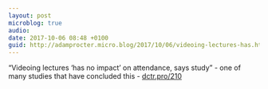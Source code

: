 ```yaml
---
layout: post
microblog: true
audio: 
date: 2017-10-06 08:48 +0100
guid: http://adamprocter.micro.blog/2017/10/06/videoing-lectures-has.html
---
```

“Videoing lectures ‘has no impact’ on attendance, says study” - one of many studies that have concluded this - [dctr.pro/210](http://dctr.pro/210)
